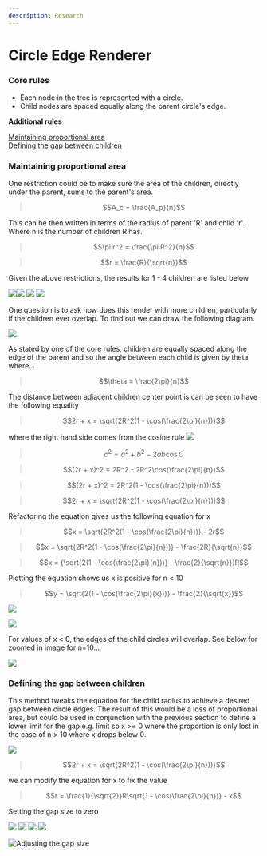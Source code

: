 ```yaml
---
description: Research
---
```


# Circle Edge Renderer

### Core rules

* Each node in the tree is represented with a circle.
* Child nodes are spaced equally along the parent circle's edge.

**Additional rules**

[Maintaining proportional area](https://github.com/b-faze/Faze.Rendering/wiki/Circle-Edge-Renderer-Research#proportionalArea)  
[Defining the gap between children](https://github.com/b-faze/Faze.Rendering/wiki/Circle-Edge-Renderer-Research#definingGap)

### Maintaining proportional area

One restriction could be to make sure the area of the children, directly under the parent, sums to the parent's area.

> $$A_c = \frac{A_p}{n}$$

This can be then written in terms of the radius of parent 'R' and child 'r'. Where n is the number of children R has.

> $$\pi r^2 = \frac{\pi R^2}{n}$$

> $$r = \frac{R}{\sqrt{n}}$$

Given the above restrictions, the results for 1 - 4 children are listed below

 ![](../.gitbook/assets/proportional_1.png)![](../.gitbook/assets/proportional_2.png) ![](../.gitbook/assets/proportional_3.png) ![](../.gitbook/assets/proportional_4.png) 

One question is to ask how does this render with more children, particularly if the children ever overlap. To find out we can draw the following diagram.

![](../.gitbook/assets/xgapdiagram.png)

As stated by one of the core rules, children are equally spaced along the edge of the parent and so the angle between each child is given by theta where...

> $$\theta = \frac{2\pi}{n}$$

The distance between adjacent children center point is can be seen to have the following equality

> $$2r + x = \sqrt{2R^2(1 - \cos(\frac{2\pi}{n}))}$$

where the right hand side comes from the cosine rule ![](https://camo.githubusercontent.com/2f778af09740f25c481db0de269f2709152a01d5d92ffbc7d2e00174dc2daa4a/68747470733a2f2f656e2e77696b6970656469612e6f72672f77696b692f4c61775f6f665f636f73696e6573)

> $$c^2 = a^2 + b^2 - 2ab\cos{C}$$

> $$(2r + x)^2 = 2R^2 - 2R^2\cos(\frac{2\pi}{n})$$

> $$(2r + x)^2 = 2R^2(1 - \cos(\frac{2\pi}{n}))$$

> $$2r + x = \sqrt{2R^2(1 - \cos(\frac{2\pi}{n}}))$$

Refactoring the equation gives us the following equation for x

> $$x = \sqrt{2R^2(1 - \cos(\frac{2\pi}{n}))} - 2r$$

> $$x = \sqrt{2R^2(1 - \cos(\frac{2\pi}{n}))} - \frac{2R}{\sqrt{n}}$$

> $$x = (\sqrt{2(1 - \cos(\frac{2\pi}{n}))} - \frac{2}{\sqrt{n}})R$$

Plotting the equation shows us x is positive for n &lt; 10

> $$y = \sqrt{2(1 - \cos(\frac{2\pi}{x}))} - \frac{2}{\sqrt{x}}$$

![](../.gitbook/assets/proportional_gap_small.png)

![](../.gitbook/assets/proportional_gap_big.png)

For values of x &lt; 0, the edges of the child circles will overlap. See below for zoomed in image for n=10...

![](../.gitbook/assets/proportional_10_operlap.png)

### Defining the gap between children

This method tweaks the equation for the child radius to achieve a desired gap between circle edges. The result of this would be a loss of proportional area, but could be used in conjunction with the previous section to define a lower limit for the gap e.g. limit so x &gt;= 0 where the proportion is only lost in the case of n &gt; 10 where x drops below 0.

![](../.gitbook/assets/xgapdiagram.png)



> $$2r + x = \sqrt{2R^2(1 - \cos(\frac{2\pi}{n}))}$$

we can modify the equation for x to fix the value

> $$r = \frac{1}{\sqrt{2}}R\sqrt{1 - \cos(\frac{2\pi}{n})} - x$$

Setting the gap size to zero

![](../.gitbook/assets/zerogap_1.png) ![](../.gitbook/assets/zerogap_2.png) ![](../.gitbook/assets/zerogap_3.png) ![](../.gitbook/assets/zerogap_4.png) 

![Adjusting the gap size](../.gitbook/assets/gapchange.gif)

